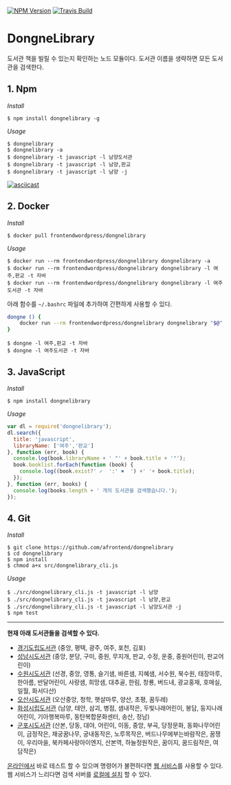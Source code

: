 [![NPM Version][npm-image]][npm-url]
[![Travis Build][travis-build-image]][travis-build-url]

# DongneLibrary
도서관 책을 빌릴 수 있는지 확인하는 노드 모듈이다. 도서관 이름을 생략하면 모든 도서관을 검색한다.

## 1. Npm

*Install*

    $ npm install dongnelibrary -g

*Usage*

    $ dongnelibrary
    $ dongnelibrary -a
    $ dongnelibrary -t javascript -l 남양도서관
    $ dongnelibrary -t javascript -l 남양,판교
    $ dongnelibrary -t javascript -l 남양 -j

[![asciicast](https://asciinema.org/a/SEKhEJKZet5dLNFFLMWMCF4pF.png)](https://asciinema.org/a/SEKhEJKZet5dLNFFLMWMCF4pF)

## 2. Docker

*Install*

    $ docker pull frontendwordpress/dongnelibrary

*Usage*

    $ docker run --rm frontendwordpress/dongnelibrary dongnelibrary -a
    $ docker run --rm frontendwordpress/dongnelibrary dongnelibrary -l 여주,판교 -t 자바
    $ docker run --rm frontendwordpress/dongnelibrary dongnelibrary -l 여주도서관 -t 자바

아래 함수를 `~/.bashrc` 파일에 추가하여 간편하게 사용할 수 있다.

```bash
dongne () {
    docker run --rm frontendwordpress/dongnelibrary dongnelibrary "$@"
}
```

    $ dongne -l 여주,판교 -t 자바
    $ dongne -l 여주도서관 -t 자바

## 3. JavaScript

*Install*

    $ npm install dongnelibrary

*Usage*

```javascript
var dl = require('dongnelibrary');
dl.search({
  title: 'javascript',
  libraryName: ['여주','판교']
}, function (err, book) {
  console.log(book.libraryName + ' "' + book.title + '"');
  book.booklist.forEach(function (book) {
    console.log((book.exist?' ✓  ':' ✖  ') +' '+ book.title);
  });
}, function (err, books) {
  console.log(books.length + ' 개의 도서관을 검색했습니다.');
});
```

## 4. Git

*Install*

    $ git clone https://github.com/afrontend/dongnelibrary
    $ cd dongnelibrary
    $ npm install
    $ chmod a+x src/dongnelibrary_cli.js

*Usage*

    $ ./src/dongnelibrary_cli.js -t javascript -l 남양
    $ ./src/dongnelibrary_cli.js -t javascript -l 남양,판교
    $ ./src/dongnelibrary_cli.js -t javascript -l 남양도서관 -j
    $ npm test

----

**현재 아래 도서관들을 검색할 수 있다.**

* [경기도립도서관][gg-url] (중앙, 평택, 광주, 여주, 포천, 김포)
* [성남시도서관][snlib-url] (중앙, 분당, 구미, 중원, 무지개, 판교, 수정, 운중, 중원어린이, 판교어린이)
* [수원시도서관][suwon-url] (선경, 중앙, 영통, 슬기샘, 바른샘, 지혜샘, 서수원, 북수원, 태장마루, 한아름, 반달어린이, 사랑샘, 희망샘, 대추골, 한림, 창룡, 버드내, 광교홍재, 호매실, 일월, 화서다산)
* [오산시도서관][osan-url] (오산중앙, 청학, 햇살마루, 양산, 초평, 꿈두레)
* [화성시립도서관][hscity-url] (남양, 태안, 삼괴, 병점, 샘내작은, 두빛나래어린이, 봉담, 둥지나래어린이, 기아행복마루, 동탄복합문화센터, 송산, 정남)
* [군포시도서관][gunpo-url] (산본, 당동, 대야, 어린이, 이동, 중앙, 부곡, 당정문화, 동화나무어린이, 금정작은, 재궁꿈나무, 궁내동작은, 노루목작은, 버드나무에부는바람작은, 꿈쟁이, 우리마을, 북카페사랑아이엔지, 산본역, 하늘정원작은, 꿈이지, 꿈드림작은, 여담작은)

[온라인에서][sample-url] 바로 테스트 할 수 있으며 명령어가 불편하다면 [웹 서비스][web-ui-url]를 사용할 수 있다. 웹 서비스가 느리다면 검색 서버를 [로컬에 설치][dongnelibraryspa] 할 수 있다.

[dongnelibraryspa]: https://github.com/afrontend/dongnelibraryspa "AngularJS, Foundation을 사용한 Web UI"
[hscity-url]: https://hscitylib.or.kr
[npm-image]: https://img.shields.io/npm/v/dongnelibrary.svg
[npm-url]: https://npmjs.org/package/dongnelibrary
[travis-build-image]: https://travis-ci.org/afrontend/dongnelibrary.svg?branch=master
[travis-build-url]: https://travis-ci.org/afrontend/dongnelibrary
[web-ui-url]: https://dongne.herokuapp.com "무료 서버라서 느리게 로딩될 수 있어요"

[daum-url]: http://book.daum.net
[gg-url]: http://www.gglib.or.kr
[gunpo-url]: http://www.gunpolib.go.kr
[osan-url]: http://www.osanlibrary.go.kr
[sample-url]: https://npm.runkit.com/dongnelibrary
[snlib-url]: http://www.snlib.net
[suwon-url]: http://www.suwonlib.go.kr

